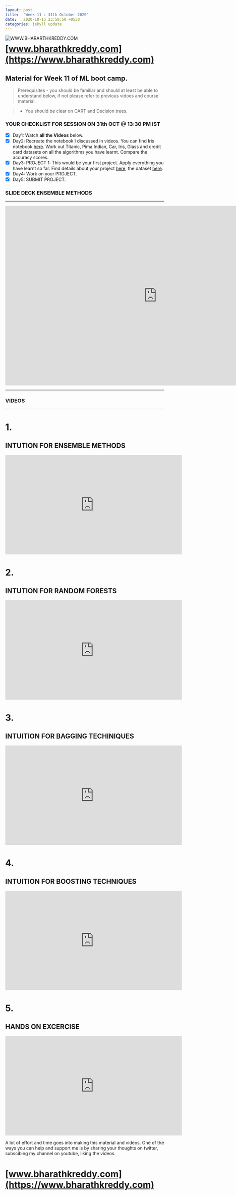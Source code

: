 ```yaml
---
layout: post
title:  "Week 11 : 31th October 2020"
date:   2020-10-15 23:50:50 +0530
categories: jekyll update
---
```


<a href="https://www.bharathkreddy.com"><img align="left" src="https://i.imgur.com/axjt3Qe.png" alt="WWW.BHARARTHKREDDY.COM" title="www.bharathkreddy.com"></a>
# [www.bharathkreddy.com](https://www.bharathkreddy.com)

## Material for Week 11 of ML boot camp. 

> Prerequisites - you should be familiar and should at least be able to understand below, if not please refer to previous vidoes and course material.

> * You should be clear on CART and Decision trees.

### YOUR CHECKLIST FOR SESSION ON 31th OCT @ 13:30 PM IST

- [x] Day1: Watch **all the Videos** below.
- [x] Day2: Recreate the notebook I discussed in videos. You can find Iris notebook [here](https://github.com/bharathkreddy/Ensembel-Methods/blob/main/Random%20Forest%20German%20Credit.ipynb). Work out Titanic, Pima Indian, Car, Iris, Glass and credit card datasets on all the algorithms you have learnt. Compare the accuracy scores.
- [x] Day3: PROJECT 1: This would be your first project. Apply everything you have learnt so far. Find details about your project [here](https://github.com/bharathkreddy/Ensembel-Methods/blob/main/Problem%20statement-%20ensemble%20project.pdf), the dataset [here](https://github.com/bharathkreddy/Ensembel-Methods/blob/main/bank-full.csv).
- [x] Day4: Work on your PROJECT.
- [X] Day5: SUBMIT PROJECT.

### SLIDE DECK ENSEMBLE METHODS
---

<iframe src="https://docs.google.com/presentation/d/e/2PACX-1vQlmt_7y5zN3uLwHzZ4SR39tv_tvwBVyGNx-U5z47a5s0BZ4Xwjy1C0tjStmsQBE39DKPr4TvgX-yKz/embed?start=false&loop=false&delayms=3000" frameborder="0" width="960" height="569" allowfullscreen="true" mozallowfullscreen="true" webkitallowfullscreen="true"></iframe>

---

### VIDEOS
---
# 1.
## INTUTION FOR ENSEMBLE METHODS

<iframe width="560" height="315" src="https://www.youtube.com/embed/LbMKL90-5f4" frameborder="0" allow="accelerometer; autoplay; clipboard-write; encrypted-media; gyroscope; picture-in-picture" allowfullscreen></iframe>

# 2.
## INTUTION FOR RANDOM FORESTS

<iframe width="560" height="315" src="https://www.youtube.com/embed/2KA12astPYE" frameborder="0" allow="accelerometer; autoplay; clipboard-write; encrypted-media; gyroscope; picture-in-picture" allowfullscreen></iframe>

# 3. 
## INTUITION FOR BAGGING TECHINIQUES

<iframe width="560" height="315" src="https://www.youtube.com/embed/wDQGMWnYCu0" frameborder="0" allow="accelerometer; autoplay; clipboard-write; encrypted-media; gyroscope; picture-in-picture" allowfullscreen></iframe>

# 4.
## INTUITION FOR BOOSTING TECHNIQUES

<iframe width="560" height="315" src="https://www.youtube.com/embed/MkA_GZZbfLI" frameborder="0" allow="accelerometer; autoplay; clipboard-write; encrypted-media; gyroscope; picture-in-picture" allowfullscreen></iframe>

# 5.
## HANDS ON EXCERCISE

<iframe width="560" height="315" src="https://www.youtube.com/embed/tKJZ1bomqb4" frameborder="0" allow="accelerometer; autoplay; clipboard-write; encrypted-media; gyroscope; picture-in-picture" allowfullscreen></iframe>

A lot of effort and time goes into making this material and videos. One of the ways you can help and support me is by sharing your thoughts on twitter, subscibing my channel on youtube, liking the videos.

# [www.bharathkreddy.com](https://www.bharathkreddy.com)
